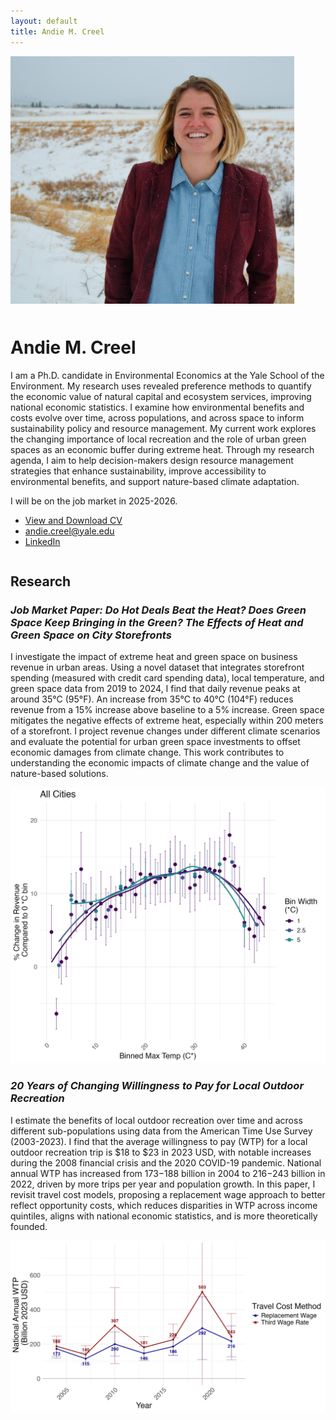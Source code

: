 ```yaml
---
layout: default
title: Andie M. Creel
---
```


<div style="float: left; margin-right: 50px; margin-bottom: 50px;">
    <img src="photos/DSC_0101.jpg" alt="Andie Creel" style="max-height: 400px;">
</div>

# Andie M. Creel 
I am a Ph.D. candidate in Environmental Economics at the Yale School of the Environment. My research uses revealed preference methods to quantify the economic value of natural capital and ecosystem services, improving national economic statistics. I examine how environmental benefits and costs evolve over time, across populations, and across space to inform sustainability policy and resource management. My current work explores the changing importance of local recreation and the role of urban green spaces as an economic buffer during extreme heat. Through my research agenda, I aim to help decision-makers design resource management strategies that enhance sustainability, improve accessibility to environmental benefits, and support nature-based climate adaptation.

I will be on the job market in 2025-2026.

- [View and Download CV](creel_cv.pdf)
- [andie.creel@yale.edu](mailto:andie.creel@yale.edu)
- [LinkedIn](https://www.linkedin.com/in/andie-creel/)

<div style="clear: both;"></div>

## Research

### *Job Market Paper: Do Hot Deals Beat the Heat? Does Green Space Keep Bringing in the Green? The Effects of Heat and Green Space on City Storefronts*

I investigate the impact of extreme heat and green space on business revenue in urban areas. Using a novel dataset that integrates storefront spending (measured with credit card spending data), local temperature, and green space data from 2019 to 2024, I find that daily revenue peaks at around 35°C (95°F). An increase from 35°C to 40°C (104°F) reduces revenue from a 15% increase above baseline to a 5% increase. Green space mitigates the negative effects of extreme heat, especially within 200 meters of a storefront. I project revenue changes under different climate scenarios and evaluate the potential for urban green space investments to offset economic damages from climate change. This work contributes to understanding the economic impacts of climate change and the value of nature-based solutions.

![Figure 2](figures/plot_all_cities.jpg)

### *20 Years of Changing Willingness to Pay for Local Outdoor Recreation*

I estimate the benefits of local outdoor recreation over time and across different sub-populations using data from the American Time Use Survey (2003-2023). I find that the average willingness to pay (WTP) for a local outdoor recreation trip is $18 to $23 in 2023 USD, with notable increases during the 2008 financial crisis and the 2020 COVID-19 pandemic. National annual WTP has increased from $173-$188 billion in 2004 to $216-$243 billion in 2022, driven by more trips per year and population growth. In this paper, I revisit travel cost models, proposing a replacement wage approach to better reflect opportunity costs, which reduces disparities in WTP across income quintiles, aligns with national economic statistics, and is more theoretically founded.

![Figure 1](figures/pref_WTP_national.png)




